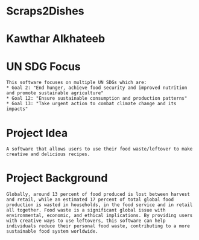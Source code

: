 # Scraps2Dishes
# Kawthar Alkhateeb 

# UN SDG Focus 
    This software focuses on multiple UN SDGs which are: 
    * Goal 2: "End hunger, achieve food security and improved nutrition and promote sustainable agriculture"
    * Goal 12: "Ensure sustainable consumption and production patterns"
    * Goal 13: "Take urgent action to combat climate change and its impacts"

# Project Idea
    A software that allows users to use their food waste/leftover to make creative and delicious recipes. 

# Project Background
    Globally, around 13 percent of food produced is lost between harvest and retail, while an estimated 17 percent of total global food production is wasted in households, in the food service and in retail all together. Food waste is a significant global issue with environmental, economic, and ethical implications. By providing users with creative ways to use leftovers, this software can help individuals reduce their personal food waste, contributing to a more sustainable food system worldwide.



